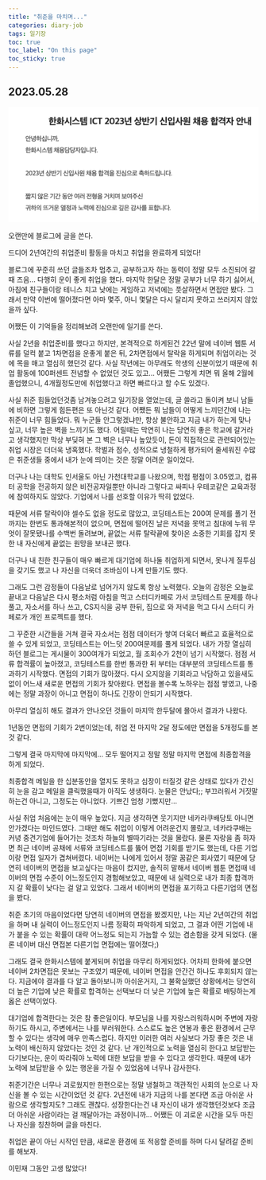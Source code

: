 ```yaml
---
title: "취준을 마치며..."
categories: diary-job
tags: 일기장
toc: true
toc_label: "On this page"
toc_sticky: true
---
```

## 2023.05.28
![image1](/assets/images/life/2023-05-28-취준을/image1.PNG)

오랜만에 블로그에 글을 쓴다.

드디어 2년여간의 취업준비 활동을 마치고 취업을 완료하게 되었다!

블로그에 꾸준히 쓰던 글들조차 멈추고, 공부하고자 하는 동력이 정말 모두 소진되어 갈때 즈음... 다행히 운이 좋게 취업을 했다. 마지막 한달은 정말 공부가 너무 하기 싫어서, 아침에 친구들이랑 테니스 치고 낮에는 게임하고 저녁에는 풋살하면서 면접만 봤다. 그래서 만약 이번에 떨어졌다면 아마 몇주, 아니 몇달은 다시 달리지 못하고 쓰러지지 않았을까 싶다. 

어쨌든 이 기억들을 정리해보려 오랜만에 일기를 쓴다.

사실 2년을 취업준비를 했다고 하지만, 본격적으로 하게된건 22년 말에 네이버 웹툰 서류를 덜컥 붙고 1차면접을 운좋게 붙은 뒤, 2차면접에서 탈락을 하게되며 취업이라는 것에 목을 매고 열심히 했던것 같다. 사실 작년에는 아무래도 학생의 신분이었기 때문에 취업 활동에 100퍼센트 전념할 수 없었던 것도 있고... 어쨌든 그렇게 치면 뭐 올해 2월에 졸업했으니, 4개월정도만에 취업했다고 하면 빠르다고 할 수도  있겠다.

사실 취준 힘들었던것좀 남겨놓으려고 일기장을 열었는데, 글 쓸라고 돌이켜 보니 남들에 비하면 그렇게 힘든편은 또 아닌것 같다. 어쨌든 뭐 남들이 어떻게 느끼던간에 나는 취준이 너무 힘들었다. 뭐 누군들 안그렇겠냐만, 항상 불안하고 지금 내가 하는게 맞나 싶고, 너무 높은 벽을 느끼기도 했다. 어릴때는 막연히 나는 당연히 좋은 학교에 갈거라고 생각했지만 막상 부딪혀 본 그 벽은 너무나 높았듯이, 돈이 직접적으로 관련되어있는 취업 시장은 더더욱 냉혹했다. 학벌과 점수, 성적으로 냉철하게 평가되어 줄세워진 수많은 취준생들 중에서 내가 눈에 띄이는 것은 정말 어려운 일이었다. 

더구나 나는 대학도 인서울도 아닌 가천대학교를 나왔으며, 학점 평점이 3.05였고, 컴퓨터 공학을 전공하지 않은 비전공자일뿐만 아니라 그렇다고 싸피나 우테코같은 교육과정에 참여하지도 않았다. 기업에서 나를 선호할 이유가 딱히 없었다.

때문에 서류 탈락이야 셀수도 없을 정도로 많았고, 코딩테스트는 200여 문제를 풀기 전까지는 한번도 통과해본적이 없으며, 면접에 떨어진 날은 저녁을 못먹고 침대에 누워 무엇이 잘못됐나를 수백번 돌려보며, 끝없는 서류 탈락끝에 찾아온 소중한 기회를 잡지 못한 내 자신에게 끝없는 원망을 보내곤 했다.

더구나 내 친한 친구들이 매우 빠르게 대기업에 하나둘 취업하게 되면서, 못나게 질투심을 갖기도 했고 나 자신을 더욱더 조바심이 나게 만들기도 했다. 

그래도 그런 감정들이 다음날로 넘어가지 않도록 항상 노력했다. 오늘의 감정은 오늘로 끝내고 다음날은 다시 평소처럼 아침을 먹고 스터디카페로 가서 코딩테스트 문제를 하나 풀고, 자소서를 하나 쓰고, CS지식을 공부 한뒤, 집으로 와 저녁을 먹고 다시 스터디 카페로가 개인 프로젝트를 했다.

그 꾸준한 시간들을 거쳐 결국 자소서는 점점 데이터가 쌓여 더욱더 빠르고 효율적으로 쓸 수 있게 되었고, 코딩테스트는 어느덧 200여문제를 풀게 되었다. 내가 가장 열심히 하던 블로그는 게시물이 300여개가 되었고, 월 조회수가 2천이 넘기 시작했다. 점점 서류 합격률이 높아졌고, 코딩테스트를 한번 통과한 뒤 부터는 대부분의 코딩테스트를 통과하기 시작했다. 면접의 기회가 많아졌다. 다시 오지않을 기회라고 낙담하고 있을새도 없이 어느새 새로운 면접의 기회가 찾아왔다. 면접을 볼수록 노하우는 점점 쌓였고, 나중에는 정말 과장이 아니고 면접이 하나도 긴장이 안되기 시작했다. 

아무리 열심히 해도 결과가 안나오던 것들이 마지막 한두달에 몰아서 결과가 나왔다.

1년동안 면접의 기회가 2번이었는데, 취업 전 마지막 2달 정도에만 면접을 5개정도를 본것 같다.

그렇게 결국 마지막에 마지막에... 모두 떨어지고 정말 정말 마지막 면접에 최종합격을 하게 되었다.

최종합격 메일을 한 십분동안을 열지도 못하고 심장이 터질것 같은 상태로 있다가 간신히 눈을 감고 메일을 클릭했을때가 아직도 생생하다. 눈물은 안났다;; 부끄러워서 거짓말 하는건 아니고, 그정도는 아니었다. 기쁘긴 엄청 기뻤지만...

사실 취업 처음에는 눈이 매우 높았다. 지금 생각하면 웃기지만 네카라쿠배당토 아니면 안가겠다는 마인드였다. 그때만 해도 취업이 이렇게 어려운건지 몰랐고, 네카라쿠배는 커녕 중견기업에 들어가는 것조차 하늘의 별따기라는 것을 몰랐다. 물론 자랑을 좀 하자면 최근 네이버 공채에 서류와 코딩테스트를 뚫어 면접 기회를 받기도 했는데, 다른 기업이랑 면접 일자가 겹쳐버렸다. 네이버는 나에게 있어서 정말 꿈같은 회사였기 때문에 당연히 네이버의 면접을 보고싶다는 마음이 컸지만, 솔직히 말해서 네이버 웹툰 면접때 네이버의 면접 수준이 어느정도인지 경험해보았고, 때문에 내 실력으로 내가 최종 합격까지 갈 확률이 낮다는 걸 알고 있었다. 그래서 네이버의 면접을 포기하고 다른기업의 면접을 봤다. 

취준 초기의 마음이었다면 당연히 네이버의 면접을 봤겠지만, 나는 지난 2년여간의 취업을 하며 내 실력이 어느정도인지 나름 정확히 파악하게 되었고, 그 결과 어떤 기업에 내가 붙을 수 있는 확률이 대략 어느정도 되는지 가늠할 수 있는 겸손함을 갖게 되었다. (물론 네이버 대신 면접본 다른기업 면접에는 떨어졌다;)

그래도 결국 한화시스템에 붙게되며 취업을 마무리 하게되었다. 어차피 한화에 붙으면 네이버 2차면접은 못보는 구조였기 때문에, 네이버 면접을 안간건 하나도 후회되지 않는다. 지금에야 결과를 다 알고 돌아보니까 아쉬운거지, 그 불확실했던 상황에서는 당연히 더 높은 기업에 낮은 확률로 합격하는 선택보다 더 낮은 기업에 높은 확률로 배팅하는게 옳은 선택이었다. 

대기업에 합격한다는 것은 참 좋은일이다. 부모님을 나를 자랑스러워하시며 주변에 자랑하기도 하시고, 주변에서는 나를 부러워한다. 스스로도 높은 연봉과 좋은 환경에서 근무할 수 있다는 생각에 매우 만족스럽다. 하지만 이러한 여러 사실보다 가장 좋은 것은 내 노력이 배신하지 않았다는 것인 것 같다. 난 개인적으로 노력을 열심히 한다고 보답받는다기보다는, 운이 따라줘야 노력에 대한 보답을 받을 수 있다고 생각한다. 때문에 내가 노력에 보답받을 수 있는 행운을 가질 수 있었음에 너무나 감사한다.

취준기간은 너무나 괴로웠지만 한편으로는 정말 냉철하고 객관적인 사회의 눈으로 나 자신을 볼 수 있는 시간이었던 것 같다. 2년전에 내가 지금의 나를 본다면 조금 아쉬운 사람으로 생각할지도? 그래도 괜찮다. 성장한다는건 내 자신이 내가 생각했던것보다 조금 더 아쉬운 사람이라는 걸 깨달아가는 과정이니까... 어쨌든 이 괴로운 시간을 모두 마친 나 자신을 칭찬하며 글을 마친다. 

취업은 끝이 아닌 시작인 만큼, 새로운 환경에 또 적응할 준비를 하며 다시 달려갈 준비를 해보자. 

이민재 그동안 고생 많았다!


















